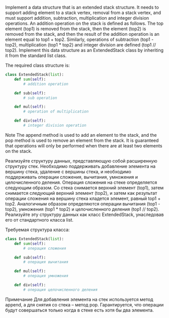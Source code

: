 Implement a data structure that is an extended stack structure. It needs to support adding
element to a stack vertex, removal from a stack vertex, and must support addition, subtraction, multiplication
and integer division operations.
An addition operation on the stack is defined as follows. The top element (top1) is removed from the stack, then the
element (top2) is removed from the stack, and then the result of the addition operation is an element equal to
top1 + top2.
Similarly, operations of subtraction (top1 - top2), multiplication (top1 * top2) and integer division are defined
(top1 // top2).
Implement this data structure as an ExtendedStack class by inheriting it from the standard list class.

The required class structure is:

```python
class ExtendedStack(list):
    def sum(self):
        # addition operation

    def sub(self):
        # sub operation

    def mul(self):
        # operation of multiplication

    def div(self):
        # integer division operation
```
Note
The append method is used to add an element to the stack, and the pop method is used to remove an element from the stack.
It is guaranteed that operations will only be performed when there are at least two elements on the stack.




Реализуйте структуру данных, представляющую собой расширенную структуру стек. Необходимо поддерживать добавление
элемента на вершину стека, удаление с вершины стека, и необходимо поддерживать операции сложения, вычитания, умножения
и целочисленного деления.
Операция сложения на стеке определяется следующим образом. Со стека снимается верхний элемент (top1), затем снимается
следующий верхний элемент (top2), и затем как результат операции сложения на вершину стека кладется элемент, равный
top1 + top2.
Аналогичным образом определяются операции вычитания (top1 - top2), умножения (top1 * top2) и целочисленного деления
(top1 // top2).
Реализуйте эту структуру данных как класс ExtendedStack, унаследовав его от стандартного класса list.

Требуемая структура класса:

```python
class ExtendedStack(list):
    def sum(self):
        # операция сложения

    def sub(self):
        # операция вычитания

    def mul(self):
        # операция умножения

    def div(self):
        # операция целочисленного деления
```
Примечание
Для добавления элемента на стек используется метод append, а для снятия со стека – метод pop.
Гарантируется, что операции будут совершаться только когда в стеке есть хотя бы два элемента.